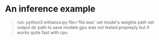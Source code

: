 # An inference example 

> run: python3 enhance.py file='file.wav'
> set model's weights path
> set output dir path to save models
> gpu was not tested propreply but it works quite fast with cpu
